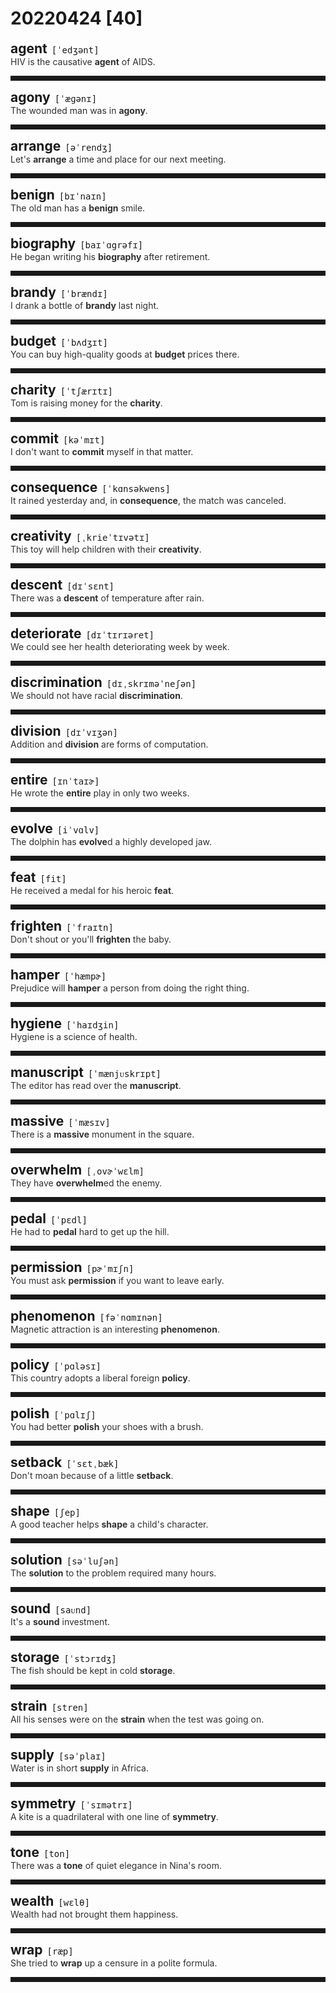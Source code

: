 <style>
/*不显示details的三角符号*/
details > summary::marker {
    display: none;
    content: none;
}
/*去掉外边框*/
details summary{
    outline:none;
    cursor:pointer;/*鼠标放上去之后变成手型*/
}
/*去掉前面默认的小黑三角*/
details summary::-webkit-details-marker{
    display:none; 
}
</style>
# 20220424 [40]  

<div style="display: flex;align-items: baseline;">
    <h2 style="margin-bottom: 0;margin-top: 0">agent</h2>
    <p style="padding:0 .5em; margin: 0;font-family: monospace;">[ˈedʒənt]</p>
    <p class="interpretation_47511" style="display:none ;padding:0 .5em; margin: 0; white-space: nowrap;overflow: hidden;text-overflow: ellipsis;">n. 代理人；经纪人；动因；特工；（药）剂</p>
</div>
<details class="details_47511">
    <summary style="color: #303030;">HIV is the causative <strong>agent</strong> of AIDS.</summary>
    人类免疫缺陷病毒(HIV)是艾滋病的病原体。
</details>
<hr style="padding-bottom: 0.5em;" />


<div style="display: flex;align-items: baseline;">
    <h2 style="margin-bottom: 0;margin-top: 0">agony</h2>
    <p style="padding:0 .5em; margin: 0;font-family: monospace;">[ˈæɡənɪ]</p>
    <p class="interpretation_47511" style="display:none ;padding:0 .5em; margin: 0; white-space: nowrap;overflow: hidden;text-overflow: ellipsis;">n. 极度痛苦</p>
</div>
<details class="details_47511">
    <summary style="color: #303030;">The wounded man was in <strong>agony</strong>.</summary>
    受伤的人很痛苦。
</details>
<hr style="padding-bottom: 0.5em;" />


<div style="display: flex;align-items: baseline;">
    <h2 style="margin-bottom: 0;margin-top: 0">arrange</h2>
    <p style="padding:0 .5em; margin: 0;font-family: monospace;">[əˈrendʒ]</p>
    <p class="interpretation_47511" style="display:none ;padding:0 .5em; margin: 0; white-space: nowrap;overflow: hidden;text-overflow: ellipsis;">v. 安排</p>
</div>
<details class="details_47511">
    <summary style="color: #303030;">Let's <strong>arrange</strong> a time and place for our next meeting.</summary>
    咱们定好下次会议的时间和地点吧。
</details>
<hr style="padding-bottom: 0.5em;" />


<div style="display: flex;align-items: baseline;">
    <h2 style="margin-bottom: 0;margin-top: 0">benign</h2>
    <p style="padding:0 .5em; margin: 0;font-family: monospace;">[bɪˈnaɪn]</p>
    <p class="interpretation_47511" style="display:none ;padding:0 .5em; margin: 0; white-space: nowrap;overflow: hidden;text-overflow: ellipsis;">adj. 仁慈的；温和的；良性的</p>
</div>
<details class="details_47511">
    <summary style="color: #303030;">The old man has a <strong>benign</strong> smile.</summary>
    那位老人慈祥地笑了一笑。
</details>
<hr style="padding-bottom: 0.5em;" />


<div style="display: flex;align-items: baseline;">
    <h2 style="margin-bottom: 0;margin-top: 0">biography</h2>
    <p style="padding:0 .5em; margin: 0;font-family: monospace;">[baɪˈɑgrəfɪ]</p>
    <p class="interpretation_47511" style="display:none ;padding:0 .5em; margin: 0; white-space: nowrap;overflow: hidden;text-overflow: ellipsis;">n. 传记</p>
</div>
<details class="details_47511">
    <summary style="color: #303030;">He began writing his <strong>biography</strong> after retirement.</summary>
    退休后他开始写自传。
</details>
<hr style="padding-bottom: 0.5em;" />


<div style="display: flex;align-items: baseline;">
    <h2 style="margin-bottom: 0;margin-top: 0">brandy</h2>
    <p style="padding:0 .5em; margin: 0;font-family: monospace;">[ˈbrændɪ]</p>
    <p class="interpretation_47511" style="display:none ;padding:0 .5em; margin: 0; white-space: nowrap;overflow: hidden;text-overflow: ellipsis;">n. 白兰地</p>
</div>
<details class="details_47511">
    <summary style="color: #303030;">I drank a bottle of <strong>brandy</strong> last night.</summary>
    我昨晚喝了一瓶白兰地。
</details>
<hr style="padding-bottom: 0.5em;" />


<div style="display: flex;align-items: baseline;">
    <h2 style="margin-bottom: 0;margin-top: 0">budget</h2>
    <p style="padding:0 .5em; margin: 0;font-family: monospace;">[ˈbʌdʒɪt]</p>
    <p class="interpretation_47511" style="display:none ;padding:0 .5em; margin: 0; white-space: nowrap;overflow: hidden;text-overflow: ellipsis;">n. 预算；预算金额
v. 为 ... 做预算；节省开支
adj. 廉价的；花钱少的</p>
</div>
<details class="details_47511">
    <summary style="color: #303030;">You can buy high-quality goods at <strong>budget</strong> prices there.</summary>
    你可以在那买到物美价廉的商品。
</details>
<hr style="padding-bottom: 0.5em;" />


<div style="display: flex;align-items: baseline;">
    <h2 style="margin-bottom: 0;margin-top: 0">charity</h2>
    <p style="padding:0 .5em; margin: 0;font-family: monospace;">[ˈtʃærɪtɪ]</p>
    <p class="interpretation_47511" style="display:none ;padding:0 .5em; margin: 0; white-space: nowrap;overflow: hidden;text-overflow: ellipsis;">n. 慈善；慈善团体</p>
</div>
<details class="details_47511">
    <summary style="color: #303030;">Tom is raising money for the <strong>charity</strong>.</summary>
    汤姆在为慈善机关进行募捐。
</details>
<hr style="padding-bottom: 0.5em;" />


<div style="display: flex;align-items: baseline;">
    <h2 style="margin-bottom: 0;margin-top: 0">commit</h2>
    <p style="padding:0 .5em; margin: 0;font-family: monospace;">[kəˈmɪt]</p>
    <p class="interpretation_47511" style="display:none ;padding:0 .5em; margin: 0; white-space: nowrap;overflow: hidden;text-overflow: ellipsis;">v. 犯(罪、错)；承诺</p>
</div>
<details class="details_47511">
    <summary style="color: #303030;">I don't want to <strong>commit</strong> myself in that matter.</summary>
    我不想受那件事的约束。
</details>
<hr style="padding-bottom: 0.5em;" />


<div style="display: flex;align-items: baseline;">
    <h2 style="margin-bottom: 0;margin-top: 0">consequence</h2>
    <p style="padding:0 .5em; margin: 0;font-family: monospace;">[ˈkɑnsəkwens]</p>
    <p class="interpretation_47511" style="display:none ;padding:0 .5em; margin: 0; white-space: nowrap;overflow: hidden;text-overflow: ellipsis;">n. 后果；结果</p>
</div>
<details class="details_47511">
    <summary style="color: #303030;">It rained yesterday and, in <strong>consequence</strong>, the match was canceled.</summary>
    昨天下雨了，结果比赛被取消。
</details>
<hr style="padding-bottom: 0.5em;" />


<div style="display: flex;align-items: baseline;">
    <h2 style="margin-bottom: 0;margin-top: 0">creativity</h2>
    <p style="padding:0 .5em; margin: 0;font-family: monospace;">[ˌkrieˈtɪvətɪ]</p>
    <p class="interpretation_47511" style="display:none ;padding:0 .5em; margin: 0; white-space: nowrap;overflow: hidden;text-overflow: ellipsis;">n. 创造力；创造</p>
</div>
<details class="details_47511">
    <summary style="color: #303030;">This toy will help children with their <strong>creativity</strong>.</summary>
    这种玩具有助于孩子们的创造力。
</details>
<hr style="padding-bottom: 0.5em;" />


<div style="display: flex;align-items: baseline;">
    <h2 style="margin-bottom: 0;margin-top: 0">descent</h2>
    <p style="padding:0 .5em; margin: 0;font-family: monospace;">[dɪˈsɛnt]</p>
    <p class="interpretation_47511" style="display:none ;padding:0 .5em; margin: 0; white-space: nowrap;overflow: hidden;text-overflow: ellipsis;">n. 下降；斜坡；堕落；血统</p>
</div>
<details class="details_47511">
    <summary style="color: #303030;">There was a <strong>descent</strong> of temperature after rain.</summary>
    雨后气温下降了。
</details>
<hr style="padding-bottom: 0.5em;" />


<div style="display: flex;align-items: baseline;">
    <h2 style="margin-bottom: 0;margin-top: 0">deteriorate</h2>
    <p style="padding:0 .5em; margin: 0;font-family: monospace;">[dɪˈtɪrɪəret]</p>
    <p class="interpretation_47511" style="display:none ;padding:0 .5em; margin: 0; white-space: nowrap;overflow: hidden;text-overflow: ellipsis;">v. 恶化；变坏；退化</p>
</div>
<details class="details_47511">
    <summary style="color: #303030;">We could see her health deteriorating week by week.</summary>
    我们可以看到她的健康状况每周都在恶化。
</details>
<hr style="padding-bottom: 0.5em;" />


<div style="display: flex;align-items: baseline;">
    <h2 style="margin-bottom: 0;margin-top: 0">discrimination</h2>
    <p style="padding:0 .5em; margin: 0;font-family: monospace;">[dɪˌskrɪməˈneʃən]</p>
    <p class="interpretation_47511" style="display:none ;padding:0 .5em; margin: 0; white-space: nowrap;overflow: hidden;text-overflow: ellipsis;">n. 区别；辨别；歧视</p>
</div>
<details class="details_47511">
    <summary style="color: #303030;">We should not have racial <strong>discrimination</strong>.</summary>
    我们不该有种族歧视。
</details>
<hr style="padding-bottom: 0.5em;" />


<div style="display: flex;align-items: baseline;">
    <h2 style="margin-bottom: 0;margin-top: 0">division</h2>
    <p style="padding:0 .5em; margin: 0;font-family: monospace;">[dɪˈvɪʒən]</p>
    <p class="interpretation_47511" style="display:none ;padding:0 .5em; margin: 0; white-space: nowrap;overflow: hidden;text-overflow: ellipsis;">n. 划分；除法；部门</p>
</div>
<details class="details_47511">
    <summary style="color: #303030;">Addition and <strong>division</strong> are forms of computation.</summary>
    加法和除法都是计算方法。
</details>
<hr style="padding-bottom: 0.5em;" />


<div style="display: flex;align-items: baseline;">
    <h2 style="margin-bottom: 0;margin-top: 0">entire</h2>
    <p style="padding:0 .5em; margin: 0;font-family: monospace;">[ɪnˈtaɪɚ]</p>
    <p class="interpretation_47511" style="display:none ;padding:0 .5em; margin: 0; white-space: nowrap;overflow: hidden;text-overflow: ellipsis;">adj. 全部的；整个的；完全的</p>
</div>
<details class="details_47511">
    <summary style="color: #303030;">He wrote the <strong>entire</strong> play in only two weeks.</summary>
    整个剧本只花了他两个星期时间。
</details>
<hr style="padding-bottom: 0.5em;" />


<div style="display: flex;align-items: baseline;">
    <h2 style="margin-bottom: 0;margin-top: 0">evolve</h2>
    <p style="padding:0 .5em; margin: 0;font-family: monospace;">[iˈvɑlv]</p>
    <p class="interpretation_47511" style="display:none ;padding:0 .5em; margin: 0; white-space: nowrap;overflow: hidden;text-overflow: ellipsis;">v. 形成；演变；进化</p>
</div>
<details class="details_47511">
    <summary style="color: #303030;">The dolphin has <strong>evolve</strong>d a highly developed jaw.</summary>
    海豚已经进化形成高度发达的下颌。
</details>
<hr style="padding-bottom: 0.5em;" />


<div style="display: flex;align-items: baseline;">
    <h2 style="margin-bottom: 0;margin-top: 0">feat</h2>
    <p style="padding:0 .5em; margin: 0;font-family: monospace;">[fit]</p>
    <p class="interpretation_47511" style="display:none ;padding:0 .5em; margin: 0; white-space: nowrap;overflow: hidden;text-overflow: ellipsis;">n. 功绩；技艺；壮举</p>
</div>
<details class="details_47511">
    <summary style="color: #303030;">He received a medal for his heroic <strong>feat</strong>.</summary>
    他因其英雄功绩而获得一枚勋章。
</details>
<hr style="padding-bottom: 0.5em;" />


<div style="display: flex;align-items: baseline;">
    <h2 style="margin-bottom: 0;margin-top: 0">frighten</h2>
    <p style="padding:0 .5em; margin: 0;font-family: monospace;">[ˈfraɪtn]</p>
    <p class="interpretation_47511" style="display:none ;padding:0 .5em; margin: 0; white-space: nowrap;overflow: hidden;text-overflow: ellipsis;">v. 使惊吓；使惊恐</p>
</div>
<details class="details_47511">
    <summary style="color: #303030;">Don't shout or you'll <strong>frighten</strong> the baby.</summary>
    别大声嚷，你会吓着孩子的。
</details>
<hr style="padding-bottom: 0.5em;" />


<div style="display: flex;align-items: baseline;">
    <h2 style="margin-bottom: 0;margin-top: 0">hamper</h2>
    <p style="padding:0 .5em; margin: 0;font-family: monospace;">[ˈhæmpɚ]</p>
    <p class="interpretation_47511" style="display:none ;padding:0 .5em; margin: 0; white-space: nowrap;overflow: hidden;text-overflow: ellipsis;">v. 阻碍；妨碍
n. （带盖）篮子</p>
</div>
<details class="details_47511">
    <summary style="color: #303030;">Prejudice will <strong>hamper</strong> a person from doing the right thing.</summary>
    偏见会妨碍人做正确的事情。
</details>
<hr style="padding-bottom: 0.5em;" />


<div style="display: flex;align-items: baseline;">
    <h2 style="margin-bottom: 0;margin-top: 0">hygiene</h2>
    <p style="padding:0 .5em; margin: 0;font-family: monospace;">[ˈhaɪdʒin]</p>
    <p class="interpretation_47511" style="display:none ;padding:0 .5em; margin: 0; white-space: nowrap;overflow: hidden;text-overflow: ellipsis;">n. 卫生；卫生学</p>
</div>
<details class="details_47511">
    <summary style="color: #303030;">Hygiene is a science of health.</summary>
    卫生学是一门健康的科学。
</details>
<hr style="padding-bottom: 0.5em;" />


<div style="display: flex;align-items: baseline;">
    <h2 style="margin-bottom: 0;margin-top: 0">manuscript</h2>
    <p style="padding:0 .5em; margin: 0;font-family: monospace;">[ˈmænjᴜskrɪpt]</p>
    <p class="interpretation_47511" style="display:none ;padding:0 .5em; margin: 0; white-space: nowrap;overflow: hidden;text-overflow: ellipsis;">n. 手稿；原稿</p>
</div>
<details class="details_47511">
    <summary style="color: #303030;">The editor has read over the <strong>manuscript</strong>.</summary>
    编辑已审阅过这篇手稿。
</details>
<hr style="padding-bottom: 0.5em;" />


<div style="display: flex;align-items: baseline;">
    <h2 style="margin-bottom: 0;margin-top: 0">massive</h2>
    <p style="padding:0 .5em; margin: 0;font-family: monospace;">[ˈmæsɪv]</p>
    <p class="interpretation_47511" style="display:none ;padding:0 .5em; margin: 0; white-space: nowrap;overflow: hidden;text-overflow: ellipsis;">adj. 大而重的；大规模的</p>
</div>
<details class="details_47511">
    <summary style="color: #303030;">There is a <strong>massive</strong> monument in the square.</summary>
    广场上有一座巨大的纪念碑。
</details>
<hr style="padding-bottom: 0.5em;" />


<div style="display: flex;align-items: baseline;">
    <h2 style="margin-bottom: 0;margin-top: 0">overwhelm</h2>
    <p style="padding:0 .5em; margin: 0;font-family: monospace;">[ˌovɚˈwɛlm]</p>
    <p class="interpretation_47511" style="display:none ;padding:0 .5em; margin: 0; white-space: nowrap;overflow: hidden;text-overflow: ellipsis;">v. 击败；使不知所措；压垮；淹没</p>
</div>
<details class="details_47511">
    <summary style="color: #303030;">They have <strong>overwhelm</strong>ed the enemy.</summary>
    他们击败了敌人。
</details>
<hr style="padding-bottom: 0.5em;" />


<div style="display: flex;align-items: baseline;">
    <h2 style="margin-bottom: 0;margin-top: 0">pedal</h2>
    <p style="padding:0 .5em; margin: 0;font-family: monospace;">[ˈpɛdl]</p>
    <p class="interpretation_47511" style="display:none ;padding:0 .5em; margin: 0; white-space: nowrap;overflow: hidden;text-overflow: ellipsis;">n. 踏板；踏蹬
v. 用脚踏动；踩踏板</p>
</div>
<details class="details_47511">
    <summary style="color: #303030;">He had to <strong>pedal</strong> hard to get up the hill.</summary>
    他得用力踩动，以便上山。
</details>
<hr style="padding-bottom: 0.5em;" />


<div style="display: flex;align-items: baseline;">
    <h2 style="margin-bottom: 0;margin-top: 0">permission</h2>
    <p style="padding:0 .5em; margin: 0;font-family: monospace;">[pɚˈmɪʃn]</p>
    <p class="interpretation_47511" style="display:none ;padding:0 .5em; margin: 0; white-space: nowrap;overflow: hidden;text-overflow: ellipsis;">n. 许可；批准</p>
</div>
<details class="details_47511">
    <summary style="color: #303030;">You must ask <strong>permission</strong> if you want to leave early.</summary>
    如果你想早走的话，必须得到允许。
</details>
<hr style="padding-bottom: 0.5em;" />


<div style="display: flex;align-items: baseline;">
    <h2 style="margin-bottom: 0;margin-top: 0">phenomenon</h2>
    <p style="padding:0 .5em; margin: 0;font-family: monospace;">[fəˈnɑmɪnən]</p>
    <p class="interpretation_47511" style="display:none ;padding:0 .5em; margin: 0; white-space: nowrap;overflow: hidden;text-overflow: ellipsis;">n. 现象</p>
</div>
<details class="details_47511">
    <summary style="color: #303030;">Magnetic attraction is an interesting <strong>phenomenon</strong>.</summary>
    磁力吸引是一种有趣的现象。
</details>
<hr style="padding-bottom: 0.5em;" />


<div style="display: flex;align-items: baseline;">
    <h2 style="margin-bottom: 0;margin-top: 0">policy</h2>
    <p style="padding:0 .5em; margin: 0;font-family: monospace;">[ˈpɑləsɪ]</p>
    <p class="interpretation_47511" style="display:none ;padding:0 .5em; margin: 0; white-space: nowrap;overflow: hidden;text-overflow: ellipsis;">n. 政策；方针</p>
</div>
<details class="details_47511">
    <summary style="color: #303030;">This country adopts a liberal foreign <strong>policy</strong>.</summary>
    该国采用开放的外交方针。
</details>
<hr style="padding-bottom: 0.5em;" />


<div style="display: flex;align-items: baseline;">
    <h2 style="margin-bottom: 0;margin-top: 0">polish</h2>
    <p style="padding:0 .5em; margin: 0;font-family: monospace;">[ˈpɑlɪʃ]</p>
    <p class="interpretation_47511" style="display:none ;padding:0 .5em; margin: 0; white-space: nowrap;overflow: hidden;text-overflow: ellipsis;">v. 擦亮；磨光；润色；完善
n. 光泽；上光剂</p>
</div>
<details class="details_47511">
    <summary style="color: #303030;">You had better <strong>polish</strong> your shoes with a brush.</summary>
    你最好用刷子刷刷鞋。
</details>
<hr style="padding-bottom: 0.5em;" />


<div style="display: flex;align-items: baseline;">
    <h2 style="margin-bottom: 0;margin-top: 0">setback</h2>
    <p style="padding:0 .5em; margin: 0;font-family: monospace;">[ˈsɛtˌbæk]</p>
    <p class="interpretation_47511" style="display:none ;padding:0 .5em; margin: 0; white-space: nowrap;overflow: hidden;text-overflow: ellipsis;">n. 退步；挫折</p>
</div>
<details class="details_47511">
    <summary style="color: #303030;">Don't moan because of a little <strong>setback</strong>.</summary>
    不要受了一点挫折就唉声叹气。
</details>
<hr style="padding-bottom: 0.5em;" />


<div style="display: flex;align-items: baseline;">
    <h2 style="margin-bottom: 0;margin-top: 0">shape</h2>
    <p style="padding:0 .5em; margin: 0;font-family: monospace;">[ʃep]</p>
    <p class="interpretation_47511" style="display:none ;padding:0 .5em; margin: 0; white-space: nowrap;overflow: hidden;text-overflow: ellipsis;">n. 形状；定形；身材
v. 塑造；定形；使成形</p>
</div>
<details class="details_47511">
    <summary style="color: #303030;">A good teacher helps <strong>shape</strong> a child's character.</summary>
    一个好老师帮助塑造孩子的性格。
</details>
<hr style="padding-bottom: 0.5em;" />


<div style="display: flex;align-items: baseline;">
    <h2 style="margin-bottom: 0;margin-top: 0">solution</h2>
    <p style="padding:0 .5em; margin: 0;font-family: monospace;">[səˈluʃən]</p>
    <p class="interpretation_47511" style="display:none ;padding:0 .5em; margin: 0; white-space: nowrap;overflow: hidden;text-overflow: ellipsis;">n. 解决办法；溶液</p>
</div>
<details class="details_47511">
    <summary style="color: #303030;">The <strong>solution</strong> to the problem required many hours.</summary>
    解决这个问题需要好几个小时。
</details>
<hr style="padding-bottom: 0.5em;" />


<div style="display: flex;align-items: baseline;">
    <h2 style="margin-bottom: 0;margin-top: 0">sound</h2>
    <p style="padding:0 .5em; margin: 0;font-family: monospace;">[saᴜnd]</p>
    <p class="interpretation_47511" style="display:none ;padding:0 .5em; margin: 0; white-space: nowrap;overflow: hidden;text-overflow: ellipsis;">n. 声音；声响
v. 响；听起来
adj. 健全的；完好的；合理的；可靠的；酣睡的</p>
</div>
<details class="details_47511">
    <summary style="color: #303030;">It's a <strong>sound</strong> investment.</summary>
    这是可靠的投资。
</details>
<hr style="padding-bottom: 0.5em;" />


<div style="display: flex;align-items: baseline;">
    <h2 style="margin-bottom: 0;margin-top: 0">storage</h2>
    <p style="padding:0 .5em; margin: 0;font-family: monospace;">[ˈstɔrɪdʒ]</p>
    <p class="interpretation_47511" style="display:none ;padding:0 .5em; margin: 0; white-space: nowrap;overflow: hidden;text-overflow: ellipsis;">n. 贮存；存储</p>
</div>
<details class="details_47511">
    <summary style="color: #303030;">The fish should be kept in cold <strong>storage</strong>.</summary>
    那些鱼应冷藏起来。
</details>
<hr style="padding-bottom: 0.5em;" />


<div style="display: flex;align-items: baseline;">
    <h2 style="margin-bottom: 0;margin-top: 0">strain</h2>
    <p style="padding:0 .5em; margin: 0;font-family: monospace;">[stren]</p>
    <p class="interpretation_47511" style="display:none ;padding:0 .5em; margin: 0; white-space: nowrap;overflow: hidden;text-overflow: ellipsis;">n. 压力；拉力；拉伤；品种
v. （使）承受压力；拉紧</p>
</div>
<details class="details_47511">
    <summary style="color: #303030;">All his senses were on the <strong>strain</strong> when the test was going on.</summary>
    测试时，他所有的感官都处于紧张状态。
</details>
<hr style="padding-bottom: 0.5em;" />


<div style="display: flex;align-items: baseline;">
    <h2 style="margin-bottom: 0;margin-top: 0">supply</h2>
    <p style="padding:0 .5em; margin: 0;font-family: monospace;">[səˈplaɪ]</p>
    <p class="interpretation_47511" style="display:none ;padding:0 .5em; margin: 0; white-space: nowrap;overflow: hidden;text-overflow: ellipsis;">n. 供应；供给
v. 供给</p>
</div>
<details class="details_47511">
    <summary style="color: #303030;">Water is in short <strong>supply</strong> in Africa.</summary>
    非洲供水短缺。
</details>
<hr style="padding-bottom: 0.5em;" />


<div style="display: flex;align-items: baseline;">
    <h2 style="margin-bottom: 0;margin-top: 0">symmetry</h2>
    <p style="padding:0 .5em; margin: 0;font-family: monospace;">[ˈsɪmətrɪ]</p>
    <p class="interpretation_47511" style="display:none ;padding:0 .5em; margin: 0; white-space: nowrap;overflow: hidden;text-overflow: ellipsis;">n. 对称</p>
</div>
<details class="details_47511">
    <summary style="color: #303030;">A kite is a quadrilateral with one line of <strong>symmetry</strong>.</summary>
    风筝是个有一条对称线的四边形。
</details>
<hr style="padding-bottom: 0.5em;" />


<div style="display: flex;align-items: baseline;">
    <h2 style="margin-bottom: 0;margin-top: 0">tone</h2>
    <p style="padding:0 .5em; margin: 0;font-family: monospace;">[ton]</p>
    <p class="interpretation_47511" style="display:none ;padding:0 .5em; margin: 0; white-space: nowrap;overflow: hidden;text-overflow: ellipsis;">n. 音调；色调；语气；氛围；强健状况
v. 使协调；使健壮</p>
</div>
<details class="details_47511">
    <summary style="color: #303030;">There was a <strong>tone</strong> of quiet elegance in Nina's room.</summary>
    Nina的房间里有一种静谧典雅的气氛。
</details>
<hr style="padding-bottom: 0.5em;" />


<div style="display: flex;align-items: baseline;">
    <h2 style="margin-bottom: 0;margin-top: 0">wealth</h2>
    <p style="padding:0 .5em; margin: 0;font-family: monospace;">[wɛlθ]</p>
    <p class="interpretation_47511" style="display:none ;padding:0 .5em; margin: 0; white-space: nowrap;overflow: hidden;text-overflow: ellipsis;">n. 财富；财产</p>
</div>
<details class="details_47511">
    <summary style="color: #303030;">Wealth had not brought them happiness.</summary>
    他们的财富并没有给他们带来幸福。
</details>
<hr style="padding-bottom: 0.5em;" />


<div style="display: flex;align-items: baseline;">
    <h2 style="margin-bottom: 0;margin-top: 0">wrap</h2>
    <p style="padding:0 .5em; margin: 0;font-family: monospace;">[ræp]</p>
    <p class="interpretation_47511" style="display:none ;padding:0 .5em; margin: 0; white-space: nowrap;overflow: hidden;text-overflow: ellipsis;">v. 包；缠绕；覆盖；穿外衣；遮蔽
n. 外套；围巾；包裹；包装材料</p>
</div>
<details class="details_47511">
    <summary style="color: #303030;">She tried to <strong>wrap</strong> up a censure in a polite formula.</summary>
    她试图用客套的话掩饰指责之意。
</details>
<hr style="padding-bottom: 0.5em;" />

<script>
const details = document.querySelectorAll('.details_47511');
const translates = document.querySelectorAll('.interpretation_47511');

details.forEach((item, index) => item.addEventListener('toggle', () => {
    if (item.open) {
        translates[index].style.display = 'block';
    } else translates[index].style.display = 'none';
}));
</script>
